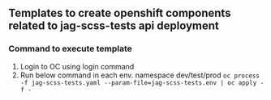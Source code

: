 ## Templates to create openshift components related to jag-scss-tests api deployment

### Command to execute template
1) Login to OC using login command
2) Run below command in each env. namespace dev/test/prod
   ``oc process -f jag-scss-tests.yaml --param-file=jag-scss-tests.env | oc apply -f -``


